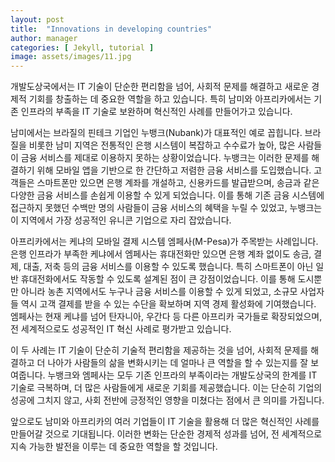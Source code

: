 ```yaml
---
layout: post
title:  "Innovations in developing countries"
author: manager
categories: [ Jekyll, tutorial ]
image: assets/images/11.jpg
---
```

개발도상국에서는 IT 기술이 단순한 편리함을 넘어, 사회적 문제를 해결하고 새로운 경제적 기회를 창출하는 데 중요한 역할을 하고 있습니다. 특히 남미와 아프리카에서는 기존 인프라의 부족을 IT 기술로 보완하며 혁신적인 사례를 만들어가고 있습니다.

남미에서는 브라질의 핀테크 기업인 누뱅크(Nubank)가 대표적인 예로 꼽힙니다. 브라질을 비롯한 남미 지역은 전통적인 은행 시스템이 복잡하고 수수료가 높아, 많은 사람들이 금융 서비스를 제대로 이용하지 못하는 상황이었습니다. 누뱅크는 이러한 문제를 해결하기 위해 모바일 앱을 기반으로 한 간단하고 저렴한 금융 서비스를 도입했습니다. 고객들은 스마트폰만 있으면 은행 계좌를 개설하고, 신용카드를 발급받으며, 송금과 같은 다양한 금융 서비스를 손쉽게 이용할 수 있게 되었습니다. 이를 통해 기존 금융 시스템에 접근하지 못했던 수백만 명의 사람들이 금융 서비스의 혜택을 누릴 수 있었고, 누뱅크는 이 지역에서 가장 성공적인 유니콘 기업으로 자리 잡았습니다.

아프리카에서는 케냐의 모바일 결제 시스템 엠페사(M-Pesa)가 주목받는 사례입니다. 은행 인프라가 부족한 케냐에서 엠페사는 휴대전화만 있으면 은행 계좌 없이도 송금, 결제, 대출, 저축 등의 금융 서비스를 이용할 수 있도록 했습니다. 특히 스마트폰이 아닌 일반 휴대전화에서도 작동할 수 있도록 설계된 점이 큰 강점이었습니다. 이를 통해 도시뿐만 아니라 농촌 지역에서도 누구나 금융 서비스를 이용할 수 있게 되었고, 소규모 사업자들 역시 고객 결제를 받을 수 있는 수단을 확보하며 지역 경제 활성화에 기여했습니다. 엠페사는 현재 케냐를 넘어 탄자니아, 우간다 등 다른 아프리카 국가들로 확장되었으며, 전 세계적으로도 성공적인 IT 혁신 사례로 평가받고 있습니다.

이 두 사례는 IT 기술이 단순히 기술적 편리함을 제공하는 것을 넘어, 사회적 문제를 해결하고 더 나아가 사람들의 삶을 변화시키는 데 얼마나 큰 역할을 할 수 있는지를 잘 보여줍니다. 누뱅크와 엠페사는 모두 기존 인프라의 부족이라는 개발도상국의 한계를 IT 기술로 극복하며, 더 많은 사람들에게 새로운 기회를 제공했습니다. 이는 단순히 기업의 성공에 그치지 않고, 사회 전반에 긍정적인 영향을 미쳤다는 점에서 큰 의미를 가집니다.

앞으로도 남미와 아프리카의 여러 기업들이 IT 기술을 활용해 더 많은 혁신적인 사례를 만들어갈 것으로 기대됩니다. 이러한 변화는 단순한 경제적 성과를 넘어, 전 세계적으로 지속 가능한 발전을 이루는 데 중요한 역할을 할 것입니다.